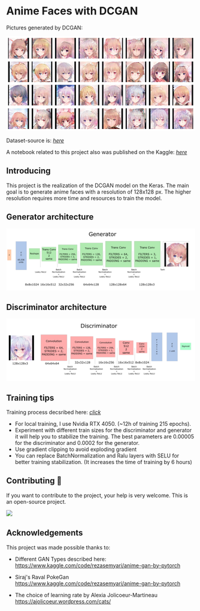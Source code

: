 # Anime Faces with DCGAN
Pictures generated by DCGAN: 

<img src="assets/output.png" alt="Anime DCGAN Output" />
 
Dataset-source is: <a href='https://www.kaggle.com/datasets/prasoonkottarathil/gananime-lite'> *here* </a>

A notebook related to this project also was published on the Kaggle: <a href='https://www.kaggle.com/code/coluesanctus/anime-faces-with-keras'> *here* </a>

## Introducing
This project is the realization of the DCGAN model on the Keras. The main goal is to generate anime faces with a resolution of 128x128 px. The higher resolution requires more time and resources to train the model. 

## Generator architecture


<img src="assets/generator.png" alt="generator" />

## Discriminator architecture


<img src="assets/discriminator.png" alt="discriminator" />

## Training tips
Training process decsribed here: <a href='Anime Faces with DCGAN.ipynb'> *click* </a>

- For local training, I use Nvidia RTX 4050. (~12h of training 215 epochs).
 - Experiment with different train sizes for the discriminator and generator it will help you to stabilize the training. The best parameters are 0.00005 for the discriminator and 0.0002 for the generator. 
- Use gradient clipping to avoid exploding gradient
- You can replace BatchNormalization and Ralu layers with SELU for better training stabilization. (It increases the time of training by 6 hours) 

## Contributing 🙌
If you want to contribute to the project, your help is very welcome. This is an open-source project.

![](https://user-images.githubusercontent.com/45157446/161337980-87a1b2e4-99ea-4fc8-ab1e-faa61357b40d.gif)


 

## Acknowledgements 
This project was made possible thanks to:
- Different GAN Types described here: https://www.kaggle.com/code/rezasemyari/anime-gan-by-pytorch

- Siraj's Raval PokeGan https://www.kaggle.com/code/rezasemyari/anime-gan-by-pytorch

- The choice of learning rate by Alexia Jolicoeur-Martineau https://ajolicoeur.wordpress.com/cats/
